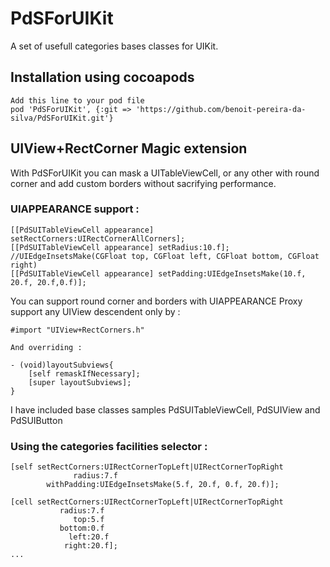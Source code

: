 PdSForUIKit
===========

A set of usefull categories bases classes for UIKit. 


## Installation using cocoapods

    Add this line to your pod file 
    pod 'PdSForUIKit', {:git => 'https://github.com/benoit-pereira-da-silva/PdSForUIKit.git'}

## UIView+RectCorner Magic extension 

With PdSForUIKit you can mask a UITableViewCell, or any other with round corner and add custom borders without sacrifying performance.

###  UIAPPEARANCE support :

	[[PdSUITableViewCell appearance] setRectCorners:UIRectCornerAllCorners];
    [[PdSUITableViewCell appearance] setRadius:10.f];
    //UIEdgeInsetsMake(CGFloat top, CGFloat left, CGFloat bottom, CGFloat right)
    [[PdSUITableViewCell appearance] setPadding:UIEdgeInsetsMake(10.f, 20.f, 20.f,0.f)];
   
You can support round corner and borders with UIAPPEARANCE Proxy support  any UIView descendent only by :

    #import "UIView+RectCorners.h"
    
    And overriding : 
    
    - (void)layoutSubviews{
	    [self remaskIfNecessary];
    	[super layoutSubviews];
	}
	
I have included base classes samples  PdSUITableViewCell, PdSUIView and PdSUIButton


### Using the categories facilities selector :
	

    [self setRectCorners:UIRectCornerTopLeft|UIRectCornerTopRight
                  radius:7.f
            withPadding:UIEdgeInsetsMake(5.f, 20.f, 0.f, 20.f)];

    [cell setRectCorners:UIRectCornerTopLeft|UIRectCornerTopRight
               radius:7.f
                  top:5.f
               bottom:0.f
                 left:20.f
                right:20.f];
 	... 
 
	